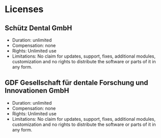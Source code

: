 # Licenses #

## Schütz Dental GmbH

* Duration: unlimited
* Compensation: none
* Rights: Unlimited use
* Limitations: No claim for updates, support, fixes, additional modules, customization and no rights to distribute the software or parts of it in any form.

## GDF Gesellschaft für dentale Forschung und Innovationen GmbH

* Duration: unlimited
* Compensation: none
* Rights: Unlimited use
* Limitations: No claim for updates, support, fixes, additional modules, customization and no rights to distribute the software or parts of it in any form.

